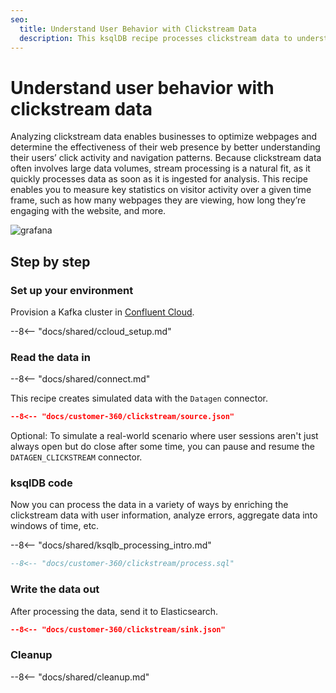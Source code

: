 ```yaml
---
seo:
  title: Understand User Behavior with Clickstream Data 
  description: This ksqlDB recipe processes clickstream data to understand the behavior of its online users.
---
```


# Understand user behavior with clickstream data

Analyzing clickstream data enables businesses to optimize webpages and determine the effectiveness of their web presence by better understanding their users’ click activity and navigation patterns. Because clickstream data often involves large data volumes, stream processing is a natural fit, as it quickly processes data as soon as it is ingested for analysis. This recipe enables you to measure key statistics on visitor activity over a given time frame, such as how many webpages they are viewing, how long they’re engaging with the website, and more.

![grafana](../../img/clickstream.png)

## Step by step

### Set up your environment

Provision a Kafka cluster in [Confluent Cloud](https://www.confluent.io/confluent-cloud/tryfree/?utm_source=github&utm_medium=ksqldb_recipes&utm_campaign=clickstream).

--8<-- "docs/shared/ccloud_setup.md"

### Read the data in

--8<-- "docs/shared/connect.md"

This recipe creates simulated data with the `Datagen` connector.

```json
--8<-- "docs/customer-360/clickstream/source.json"
```

Optional: To simulate a real-world scenario where user sessions aren't just always open but do close after some time, you can pause and resume the `DATAGEN_CLICKSTREAM` connector.

### ksqlDB code

Now you can process the data in a variety of ways by enriching the clickstream data with user information, analyze errors, aggregate data into windows of time, etc.

--8<-- "docs/shared/ksqlb_processing_intro.md"

```sql
--8<-- "docs/customer-360/clickstream/process.sql"
```

### Write the data out

After processing the data, send it to Elasticsearch.

```json
--8<-- "docs/customer-360/clickstream/sink.json"
```

### Cleanup

--8<-- "docs/shared/cleanup.md"
